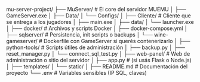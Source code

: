 mu-server-project/
├── MuServer/                  # El core del servidor MUEMU
│   ├── GameServer.exe
│   ├── Data/
│   └── Configs/
│
├── Cliente/                   # Cliente que se entrega a los jugadores
│   ├── main.exe
│   ├── data/
│   └── launcher.exe
│
├── docker/                    # Archivos y scripts Docker
│   ├── docker-compose.yml
│   ├── sqlserver/             # Persistencia, init scripts o backups
│   └── wine-gameserver/       # Dockerfile con GameServer si querés contenerizarlo
│
├── python-tools/              # Scripts útiles de administración
│   ├── backup.py
│   ├── reset_manager.py
│   └── connect_sql_test.py
│
├── web-panel/                 # Web de administración o sitio del servidor
│   ├── app.py                 # (si usás Flask o Node.js)
│   ├── templates/
│   └── static/
│
├── README.md                  # Documentación del proyecto
└── .env                       # Variables sensibles (IP SQL, claves)
